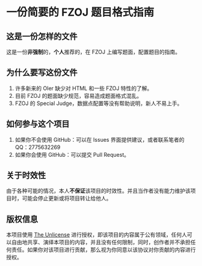 # 一份简要的 FZOJ 题目格式指南

## 这是一份怎样的文件
这是一份**非强制**的，**个人**推荐的，在 FZOJ 上编写题面，配置题目的指南。

## 为什么要写这份文件
1. 许多新来的 OIer 缺少对 HTML 和一些 FZOJ 特性的了解。
1. 目前 FZOJ 的题面缺少规范，容易造成题面格式混乱。
1. FZOJ 的 Special Judge，数据点配置等没有帮助说明，新人不易上手。

## 如何参与这个项目
1. 如果你不会使用 GitHub：可以在 Issues 界面提供建议，或者联系笔者的 QQ：2775632269
1. 如果你会使用 GitHub：可以提交 Pull Request。

## 关于时效性
由于各种可能的情况，本人**不保证**该项目的时效性。并且当作者没有能力维护该项目时，可能会停止更新或将项目转让给他人。

## 版权信息
本项目使用 [The Unlicense](https://unlicense.org/) 进行授权，即该项目的内容属于公有领域，任何人可以自由地共享、演绎本项目的内容，并且没有任何限制，同时，创作者并不承担任何责任。如果你对该项目进行贡献，那么视为你同意以该协议对你贡献的内容进行授权。
